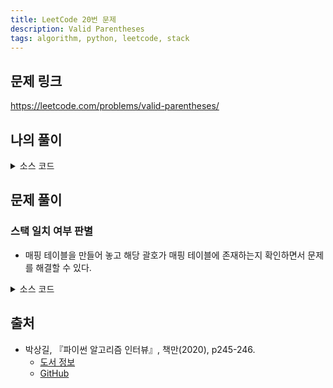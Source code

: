 ```yaml
---
title: LeetCode 20번 문제
description: Valid Parentheses
tags: algorithm, python, leetcode, stack
---
```


## 문제 링크

https://leetcode.com/problems/valid-parentheses/

## 나의 풀이

<details>
<summary>소스 코드</summary>
<div markdown="1">

```python
class Solution:
    def my_solution(self, s: str) -> bool:
        stack = []
        for char in s:
            if char == '(' or char == '{' or char == '[':
                stack.append(char)
            else:
                if not stack:
                    return False
                if (stack[-1] == '(' and char == ')') or \
                        (stack[-1] == '{' and char == '}') or \
                        (stack[-1] == '[' and char == ']'):
                    stack.pop()
                else:
                    return False
        return not stack
```

</div>
</details>

## 문제 풀이

### 스택 일치 여부 판별

- 매핑 테이블을 만들어 놓고 해당 괄호가 매핑 테이블에 존재하는지 확인하면서 문제를 해결할 수 있다.

<details>
<summary>소스 코드</summary>
<div markdown="1">

```python
class Solution:
    def solution1(self, s: str) -> bool:
        stack = []
        table = {
            ')': '(',
            '}': '{',
            ']': '['
        }

        # 스택 이용 예외 처리 및 일치 여부 판별
        for char in s:
            if char not in table:
                stack.append(char)
            elif not stack or table[char] != stack.pop():
                return False
        return len(stack) == 0
```

</div>
</details>

## 출처

- 박상길, 『파이썬 알고리즘 인터뷰』, 책만(2020), p245-246.
  - [도서 정보](https://www.onlybook.co.kr/entry/algorithm-interview)
  - [GitHub](https://github.com/onlybooks/algorithm-interview)
